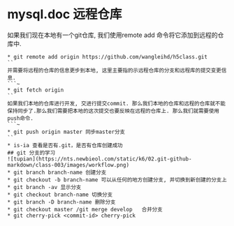 # mysql.doc 远程仓库
 如果我们现在本地有一个git仓库, 我们使用remote add 命令将它添加到远程的仓库中.
 ```~
* git remote add origin https://github.com/wangleihd/h5class.git
``
 并需要将远程的仓库的信息更步到本地, 这里主要指的示远程仓库的分支和远程库的提交变更信息.
 ```~
* git fetch origin 
``
 如果我们本地的仓库进行开发, 交进行提交commit. 那么我们本地的仓库和远程的仓库就不能保持同步了.那么我们需要把本地的这次提交也要反映在远程的仓库上. 那么我们就需要使用push命令.
 ```~
* git push origin master 同步master分支
``
* is-ia 查看是否有.git，是否有仓库创建成功
## git 分支的学习
![tupian](https://nts.newbieol.com/static/k6/02.git-github-markdown/class-003/images/workflow.png)
* git branch branch-name 创建分支
* git checkout -b branch-name 可以从任何的地方创建分支, 并切换到新创建的分支上
* git branch -av 显示分支
* git checkout branch-name 切换分支
* git branch -D branch-name 删除分支
* git checkout master /git merge develop   合并分支
* git cherry-pick <commit-id> cherry-pick

